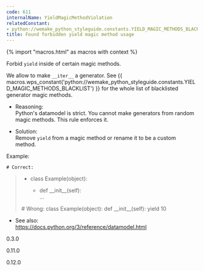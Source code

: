 ```yaml
---
code: 611
internalName: YieldMagicMethodViolation
relatedConstant:
- python://wemake_python_styleguide.constants.YIELD_MAGIC_METHODS_BLACKLIST
title: Found forbidden yield magic method usage
---
```


{% import "macros.html" as macros with context %}

Forbid `yield` inside of certain magic methods.

We allow to make `__iter__` a generator. See
{{ macros.wps_constant('python://wemake_python_styleguide.constants.YIELD_MAGIC_METHODS_BLACKLIST') }}
for the whole list of blacklisted generator magic methods.

  - Reasoning:  
    Python's datamodel is strict. You cannot make generators from random
    magic methods. This rule enforces it.

  - Solution:  
    Remove `yield` from a magic method or rename it to be a custom
    method.

Example:

    # Correct:

>   - class Example(object):
>     
>       - def \_\_init\_\_(self):  
>         ...
> 
> \# Wrong: class Example(object): def \_\_init\_\_(self): yield 10

  - See also:  
    <https://docs.python.org/3/reference/datamodel.html>

<div class="versionadded">

0.3.0

</div>

<div class="versionchanged">

0.11.0

</div>

<div class="versionchanged">

0.12.0

</div>